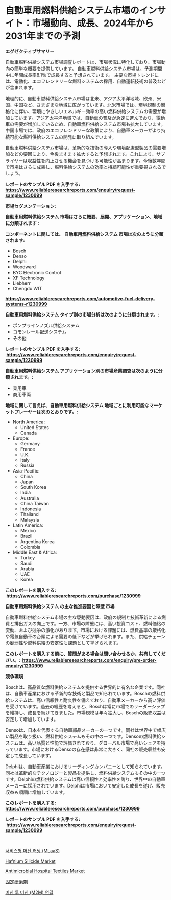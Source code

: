 <p><h1>自動車用燃料供給システム市場のインサイト：市場動向、成長、2024年から2031年までの予測</h1></p><p><strong>エグゼクティブサマリー</strong></p>
<p><p>自動車燃料供給システム市場調査レポートは、市場状況に特化しており、市場動向の簡単な概要を提供しています。 自動車燃料供給システム市場は、予測期間中に年間成長率8.1％で成長すると予想されています。 主要な市場トレンドには、電動化、エコフレンドリーな燃料システムの採用、自動運転技術の普及などが含まれます。</p><p>地理的に、自動車燃料供給システム市場は北米、アジア太平洋地域、欧州、米国、中国など、さまざまな地域に広がっています。北米市場では、環境規制の厳格化に伴い、環境にやさしいエネルギー効率の高い燃料供給システムの需要が増加しています。アジア太平洋地域では、自動車の普及が急速に進んでおり、電動車の需要が増加しているため、自動車燃料供給システム市場も拡大しています。中国市場では、政府のエコフレンドリーな政策により、自動車メーカーがより持続可能な燃料供給システムの開発に取り組んでいます。</p><p>自動車燃料供給システム市場は、革新的な技術の導入や環境配慮型製品の需要増加などの要因により、今後ますます拡大すると予想されます。これにより、サプライヤーは収益性を向上させる機会を見つける可能性が高まります。今後数年間で市場はさらに成熟し、燃料供給システムの効率と持続可能性が重要視されるでしょう。</p></p>
<p><strong>レポートのサンプル PDF を入手する: <a href="https://www.reliableresearchreports.com/enquiry/request-sample/1230999">https://www.reliableresearchreports.com/enquiry/request-sample/1230999</a></strong></p>
<p><strong>市場セグメンテーション:</strong></p>
<p><strong> 自動車用燃料供給システム 市場はさらに概要、展開、アプリケーション、地域に分類されます :</strong></p>
<p><strong>コンポーネントに関しては、 自動車用燃料供給システム 市場は次のように分類されます: &nbsp;</strong></p>
<p><ul><li>Bosch</li><li>Denso</li><li>Delphi</li><li>Woodward</li><li>BYC Electronic Control</li><li>XF Technology</li><li>Liebherr</li><li>Chengdu WIT</li></ul></p>
<p><strong><a href="https://www.reliableresearchreports.com/automotive-fuel-delivery-systems-r1230999">https://www.reliableresearchreports.com/automotive-fuel-delivery-systems-r1230999</a></strong></p>
<p><strong> 自動車用燃料供給システム タイプ別の市場分析は次のように分類されます。:</strong></p>
<p><ul><li>ポンプラインノズル供給システム</li><li>コモンレール配送システム</li><li>その他</li></ul></p>
<p><strong>レポートのサンプル PDF を入手する: &nbsp;<a href="https://www.reliableresearchreports.com/enquiry/request-sample/1230999">https://www.reliableresearchreports.com/enquiry/request-sample/1230999</a></strong></p>
<p><strong> 自動車用燃料供給システム アプリケーション別の市場産業調査は次のように分類されます。:</strong></p>
<p><ul><li>乗用車</li><li>商用車両</li></ul></p>
<p><strong>地域に関して言えば、自動車用燃料供給システム 地域ごとに利用可能なマーケットプレーヤーは次のとおりです。:</strong></p>
<p><ul>
    <li>
        North America:
        <ul>
            <li>United States</li>
            <li>Canada</li>
        </ul>
    </li>
    <li>
        Europe:
        <ul>
            <li>Germany</li>
            <li>France</li>
            <li>U.K.</li>
            <li>Italy</li>
            <li>Russia</li>
        </ul>
    </li>
    <li>
        Asia-Pacific:
        <ul>
            <li>China</li>
            <li>Japan</li>
            <li>South Korea</li>
            <li>India</li>
            <li>Australia</li>
            <li>China Taiwan</li>
            <li>Indonesia</li>
            <li>Thailand</li>
            <li>Malaysia</li>
        </ul>
    </li>
    <li>
        Latin America:
        <ul>
            <li>Mexico</li>
            <li>Brazil</li>
            <li>Argentina Korea</li>
            <li>Colombia</li>
        </ul>
    </li>
    <li>
        Middle East & Africa:
        <ul>
            <li>Turkey</li>
            <li>Saudi</li>
            <li>Arabia</li>
            <li>UAE</li>
            <li>Korea</li>
        </ul>
    </li>
    </ul></p>
<p><strong>このレポートを購入する: &nbsp;<a href="https://www.reliableresearchreports.com/purchase/1230999">https://www.reliableresearchreports.com/purchase/1230999</a></strong></p>
<p><strong>自動車用燃料供給システム の主な推進要因と障壁 市場</strong></p>
<p><p>自動車燃料供給システム市場の主な駆動要因は、政府の規制と技術革新による燃費と排出ガスの向上です。一方、市場の障壁には、高い投資コスト、燃料価格の変動、および競争の激化があります。市場における課題には、燃費基準の厳格化や電気自動車の台頭による需要の低下などが挙げられます。また、供給チェーンの脆弱性や燃料供給の安定性も課題として挙げられます。</p></p>
<p><strong>このレポートを購入する前に、質問がある場合は問い合わせるか、共有してください。:&nbsp; <a href="https://www.reliableresearchreports.com/enquiry/pre-order-enquiry/1230999">https://www.reliableresearchreports.com/enquiry/pre-order-enquiry/1230999</a></strong></p>
<p><strong>競争環境</strong></p>
<p><p>Boschは、高品質な燃料供給システムを提供する世界的に有名な企業です。同社は、自動車産業における革新的な技術と製品で知られています。Boschの燃料供給システムは、高い信頼性と耐久性を備えており、自動車メーカーから高い評価を受けています。過去の経歴を考えると、Boschは常に市場でのリーダーシップを維持し、成長を続けてきました。市場規模は年々拡大し、Boschの販売収益は安定して増加しています。</p><p>Densoは、日本を代表する自動車部品メーカーの一つです。同社は世界中で幅広い製品を取り扱い、燃料供給システムもその中の一つです。Densoの燃料供給システムは、高い品質と性能で評価されており、グローバル市場で高いシェアを持っています。市場におけるDensoの存在感は非常に大きく、同社の販売収益も安定して成長しています。</p><p>Delphiは、自動車産業におけるリーディングカンパニーとして知られています。同社は革新的なテクノロジーと製品を提供し、燃料供給システムもその中の一つです。Delphiの燃料供給システムは高い信頼性と効率性を誇り、世界中の自動車メーカーに採用されています。Delphiは市場において安定した成長を遂げ、販売収益も順調に増加しています。</p></p>
<p><strong>このレポートを購入する: &nbsp; <a href="https://www.reliableresearchreports.com/purchase/1230999">https://www.reliableresearchreports.com/purchase/1230999</a></strong></p>
<p><strong>レポートのサンプル PDF を入手する: &nbsp;<a href="https://www.reliableresearchreports.com/enquiry/request-sample/1230999">https://www.reliableresearchreports.com/enquiry/request-sample/1230999</a></strong><strong></strong></p>
<p>&nbsp;</p>
<p><p><a href="https://github.com/vsr06p4p49/Market-Research-Report-List-1/blob/main/333398022178.md">서비스형 머신 러닝 (MLaaS)</a></p><p><a href="https://issuu.com/reportprime-2/docs/hafnium-silicide-market-size-2030.pptx">Hafnium Silicide Market</a></p><p><a href="https://github.com/angelajermaine/Market-Research-Report-List-2/blob/main/antimicrobial-hospital-textiles-market.md">Antimicrobial Hospital Textiles Market</a></p><p><a href="https://github.com/cbigkbh02719/Market-Research-Report-List-1/blob/main/625708924242.md">固定研磨剤</a></p><p><a href="https://github.com/Penelolack456456/Market-Research-Report-List-1/blob/main/561572622179.md">머신 투 머신 (M2M) 연결</a></p></p>